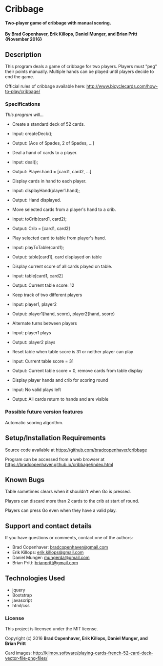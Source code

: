 # Cribbage

#### Two-player game of cribbage with manual scoring.

#### By **Brad Copenhaver, Erik Killops, Daniel Munger, and Brian Pritt** {November 2016}

## Description

This program deals a game of cribbage for two players. Players must "peg" their points manually. Multiple hands can be played until players decide to end the game.

Official rules of cribbage available here: http://www.bicyclecards.com/how-to-play/cribbage/

### Specifications
_This program will..._
* Create a standard deck of 52 cards.
 * Input: createDeck();
 * Output: [Ace of Spades, 2 of Spades, ...]

* Deal a hand of cards to a player.
 * Input: deal();
 * Output: Player.hand = [card1, card2, ...]

* Display cards in hand to each player.
 * Input: displayHand(player1.hand);
 * Output: Hand displayed.

* Move selected cards from a player's hand to a crib.
 * Input: toCrib(card1, card2);
 * Output: Crib = [card1, card2]

* Play selected card to table from player's hand.
 * Input: playToTable(card1);
 * Output: table[card1], card displayed on table

* Display current score of all cards played on table.
 * Input: table[card1, card2]
 * Output: Current table score: 12

* Keep track of two different players
 * Input: player1, player2
 * Output: player1{hand, score}, player2{hand, score}

* Alternate turns between players
 * Input: player1 plays
 * Output: player2 plays

* Reset table when table score is 31 or neither player can play
 * Input: Current table score = 31
 * Output: Current table score = 0, remove cards from table display

* Display player hands and crib for scoring round
 * Input: No valid plays left
 * Output: All cards return to hands and are visible


### Possible future version features

Automatic scoring algorithm.

## Setup/Installation Requirements

Source code available at https://github.com/bradcopenhaver/cribbage

Program can be accessed from a web browser at https://bradcopenhaver.github.io/cribbage/index.html

## Known Bugs

Table sometimes clears when it shouldn't when Go is pressed.

Players can discard more than 2 cards to the crib at start of round.

Players can press Go even when they have a valid play.

## Support and contact details

If you have questions or comments, contact one of the authors:
* Brad Copenhaver: bradcopenhaver@gmail.com
* Erik Killops: erik.killops@gmail.com
* Daniel Munger: mungerda@gmail.com
* Brian Pritt: brianpritt@gmail.com

## Technologies Used

* jquery
* Bootstrap
* javascript
* html/css

### License

This project is licensed under the MIT license.

Copyright (c) 2016 **Brad Copenhaver, Erik Killops, Daniel Munger, and Brian Pritt**

Card images: http://klimov.software/playing-cards-french-52-card-deck-vector-file-png-files/
